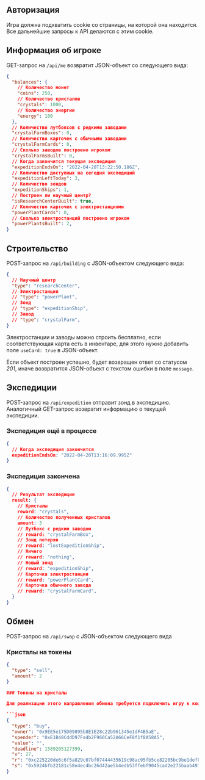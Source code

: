 ## Авторизация

Игра должна подхватить cookie со страницы, на которой она находится. Все дальнейшие запросы к API делаются с этим cookie.

## Информация об игроке

GET-запрос на `/api/me` возвратит JSON-объект со следующего вида:

```json
{
  "balances": {
    // Количество монет
    "coins": 250,
    // Количество кристалов
    "crystals": 1000,
    // Количество энергии
    "energy": 100
  },
  // Количество лутбоксов с редкими заводами
  "crystalFarmBoxes": 0,
  // Количество карточек с обычными заводами
  "crystalFarmCards": 0,
  // Сколько заводов построено игроком
  "crystalFarmsBuilt": 0,
  // Когда закончится текущая экспедиция
  "expeditionEndsOn": "2022-04-20T13:22:50.186Z",
  // Количество доступных на сегодня экспедиций
  "expeditionLeftToday": 3,
  // Количество зондов
  "expeditionShips": 1,
  // Построен ли научный центр?
  "isResearchCenterBuilt": true,
  // Количество карточек с электростанциями
  "powerPlantCards": 0,
  // Сколько электростанций построено игроком
  "powerPlantsBuilt": 2,
}
```

## Строительство

POST-запрос на `/api/building` c JSON-объектом следующего вида:

```json
{
  // Научный центр
  "type": "researchCenter",
  // Электростанция
  // "type": "powerPlant",
  // Зонд
  // "type": "expeditionShip",
  // Завод
  // "type": "crystalFarm",
}
```

Электростанции и заводы можно строить бесплатно, если соответствующая карта есть в инвентаре, для этого нужно добавить поле `useCard: true` в JSON-объект.

Если объект построен успешно, будет возвращен ответ со статусом *201*, иначе возвратится JSON-объект c текстом ошибки в поле `message`.

## Экспедиции

POST-запрос на `/api/expedition` отправит зонд в экспедицию. Аналогичный GET-запрос возвратит информацию о текущей экспедиции.

### Экспедиция ещё в процессе

```json
{
  // Когда экспедиция закончится
  expeditionEndsOn: "2022-04-20T13:16:09.995Z"
}
```

### Экспедиция закончена

```json
{
  // Результат экспедиции
  result: {
    // Кристалы
    reward: "crystals",
    // Количество полученных кристалов
    amount: 3
    // Лутбокс с редким заводом
    // reward: "crystalFarmBox",
    // Зонд потерян
    // reward: "lostExpeditionShip",
    // Ничего
    // reward: "nothing",
    // Новый зонд
    // reward: "expeditionShip",
    // Карточка электростанции
    // reward: "powerPlantCard",
    // Карточка обычного завода
    // reward: "crystalFarmCard",
  }
}
```

## Обмен

POST-запрос на `/api/swap` c JSON-объектом следующего вида

### Кристалы на токены

```json
{
  "type": "sell",
  "amount": 2
}

### Токены на кристалы

Для реализации этого направления обмена требуется подключить игру к кошельку MetaMask, и подписать [разрешение на списание токенов](https://eips.ethereum.org/EIPS/eip-2612)

```json
{
  "type": "buy",
  "owner": "0x9EE5e175D09895b8E1E28c22b961345e1dF4B5aE",
  "spender": "0xE1B48CddD97Fa4b2F960Ca52A66CeF8f1f8A58A5",
  "value": "",
  "deadline": 1589205127399,
  "v": 27,
  "r": "0xc225220de6c6f5a829c07bf07444435619c98ac95fb5ce82205bc9be1def858b",
  "s": "0x5924bfb22181c58e4ec4bc26d42ae5b4edb53ffebf9045cad2e275baab4915ba"
}